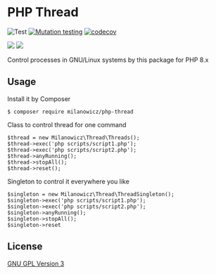 # PHP Thread
![Test](https://github.com/Milanowicz/php-thread/workflows/Testing/badge.svg?branch=master)
[![Mutation testing](https://img.shields.io/endpoint?style=flat&url=https%3A%2F%2Fbadge-api.stryker-mutator.io%2Fgithub.com%2FMilanowicz%2Fphp-thread%2Fmaster)](https://dashboard.stryker-mutator.io/reports/github.com/Milanowicz/php-thread/master)
[![codecov](https://codecov.io/gh/Milanowicz/php-thread/branch/master/graph/badge.svg?token=42G6ETI9NV)](https://codecov.io/gh/Milanowicz/php-thread)

![](https://img.shields.io/github/repo-size/milanowicz/php-thread)
![](https://img.shields.io/github/languages/code-size/milanowicz/php-thread)

Control processes in GNU/Linux systems by this package for PHP 8.x


## Usage

Install it by Composer

    $ composer require milanowicz/php-thread


Class to control thread for one command

    $thread = new Milanowicz\Thread\Threads();
    $thread->exec('php scripts/script1.php');
    $thread->exec('php scripts/script2.php');
    $thread->anyRunning();
    $thread->stopAll();
    $thread->reset();


Singleton to control it everywhere you like

    $singleton = new Milanowicz\Thread\ThreadSingleton();
    $singleton->exec('php scripts/script1.php');
    $singleton->exec('php scripts/script2.php');
    $singleton->anyRunning();
    $singleton->stopAll();
    $singleton->reset



## License

[GNU GPL Version 3](http://www.gnu.org/copyleft/gpl.html)
